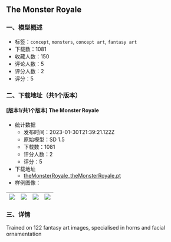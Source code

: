 ## The Monster Royale
### 一、模型概述

- 标签：`concept`, `monsters`, `concept art`, `fantasy art`
- 下载数：1081
- 收藏人数：150
- 评论人数：5
- 评分人数：2
- 评分：5

### 二、下载地址（共1个版本）

#### [版本1/共1个版本] The Monster Royale

- 统计数据
  - 发布时间：2023-01-30T21:39:21.122Z
  - 原始模型：SD 1.5
  - 下载数：1081
  - 评分人数：2
  - 评分：5
- 下载地址
  - [theMonsterRoyale_theMonsterRoyale.pt](https://civitai.com/api/download/models/6873)
- 样例图像：

| <img src="https://image.civitai.com/xG1nkqKTMzGDvpLrqFT7WA/59791c86-badc-446d-a73a-3751f9f40f00/width=450/62789.jpeg" /> | <img src="https://image.civitai.com/xG1nkqKTMzGDvpLrqFT7WA/a77ce69f-4069-4ebd-b07c-5bee3bf5b700/width=450/62798.jpeg" /> | <img src="https://image.civitai.com/xG1nkqKTMzGDvpLrqFT7WA/1b522bf0-b12a-4eec-b0c4-1eb4dc4e1e00/width=450/62797.jpeg" /> | <img src="https://image.civitai.com/xG1nkqKTMzGDvpLrqFT7WA/d8c8cf69-c880-470d-f47c-63e0533e2a00/width=450/62796.jpeg" /> |
| ---- | ---- | ---- | ---- |


### 三、详情
<p>Trained on 122 fantasy art images, specialised in horns and facial ornamentation</p>